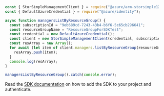 ```javascript
const { StorSimpleManagementClient } = require("@azure/arm-storsimple1200series");
const { DefaultAzureCredential } = require("@azure/identity");

async function managersListByResourceGroup() {
  const subscriptionId = "9eb689cd-7243-43b4-b6f6-5c65cb296641";
  const resourceGroupName = "ResourceGroupForSDKTest";
  const credential = new DefaultAzureCredential();
  const client = new StorSimpleManagementClient(credential, subscriptionId);
  const resArray = new Array();
  for await (let item of client.managers.listByResourceGroup(resourceGroupName)) {
    resArray.push(item);
  }
  console.log(resArray);
}

managersListByResourceGroup().catch(console.error);
```

Read the [SDK documentation](https://github.com/Azure/azure-sdk-for-js/blob/%40azure%2Farm-storsimple1200series_2.0.1/sdk/storsimple1200series/arm-storsimple1200series/README.md) on how to add the SDK to your project and authenticate.
